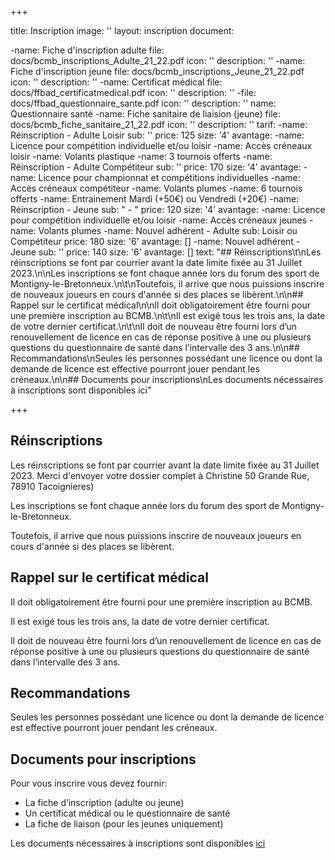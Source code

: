 +++



title: Inscription
image: ''
layout: inscription
document:

  -name: Fiche d'inscription adulte
  file: docs/bcmb\_inscriptions\_Adulte\_21\_22.pdf
  icon: ''
  description: ''
  -name: Fiche d'inscription jeune
  file: docs/bcmb\_inscriptions\_Jeune\_21\_22.pdf
  icon: ''
  description: ''
-name: Certificat médical
  file: docs/ffbad\_certificatmedical.pdf
  icon: ''
  description: ''
-file: docs/ffbad\_questionnaire\_sante.pdf
  icon: ''
  description: ''
  name: Questionnaire santé
-name: Fiche sanitaire de liaision (jeune)
  file: docs/bcmb\_fiche\_sanitaire\_21\_22.pdf
  icon: ''
  description: ''
tarif:
-name: Réinscription - Adulte Loisir
  sub: ''
  price: 125
  size: '4'
  avantage:
  -name: Licence pour compétition individuelle et/ou loisir
  -name: Accès créneaux loisir
  -name: Volants plastique
  -name: 3 tournois offerts
-name: Réinscription - Adulte Compétiteur
  sub: ''
  price: 170
  size: '4'
  avantage:
  -name: Licence pour championnat et compétitions individuelles
  -name: Accès créneaux compétiteur
  -name: Volants plumes
  -name: 6 tournois offerts
  -name: Entrainement Mardi (+50€) ou Vendredi (+20€)
-name: Réinscription - Jeune
  sub: "  -  "
  price: 120
  size: '4'
  avantage:
  -name: Licence pour compétition individuelle et/ou loisir
  -name: Accès créneaux jeunes
  -name: Volants plumes
-name: Nouvel adhérent - Adulte
  sub: Loisir ou Compétiteur
  price: 180
  size: '6'
  avantage: \[]
	-name: Nouvel adhérent - Jeune
  sub: ''
  price: 140
  size: '6'
  avantage: \[]
  text: "## Réinscriptions\t\nLes réinscriptions se font par courrier avant la date
  limite fixée au 31 Juillet 2023.\n\nLes inscriptions se font chaque année lors
  du forum des sport de Montigny-le-Bretonneux.\n\t\nToutefois, il arrive que nous
  puissions inscrire de nouveaux joueurs en cours d'année si des places se libèrent.\n\n##
  Rappel sur le certificat médical\n\nIl doit obligatoirement être fourni pour une
  première inscription au BCMB.\n\t\nIl est exigé tous les trois ans, la date de votre
  dernier certificat.\n\t\nIl doit de nouveau être fourni lors d’un renouvellement
  de licence en cas de réponse positive à une ou plusieurs questions du questionnaire
  de santé dans l’intervalle des 3 ans.\n\n## Recommandations\nSeules les personnes
  possédant une licence ou dont la demande de licence est effective pourront jouer
  pendant les créneaux.\n\n## Documents pour inscriptions\nLes documents nécessaires
  à inscriptions sont disponibles ici"

+++


## Réinscriptions

Les réinscriptions se font par courrier avant la date limite fixée au 31 Juillet 2023. Merci d'envoyer votre dossier complet à Christine 50 Grande Rue, 78910 Tacoignieres)

Les inscriptions se font chaque année lors du forum des sport de Montigny-le-Bretonneux.

Toutefois, il arrive que nous puissions inscrire de nouveaux joueurs en cours d'année si des places se libèrent.

## Rappel sur le certificat médical

Il doit obligatoirement être fourni pour une première inscription au BCMB.

Il est exigé tous les trois ans, la date de votre dernier certificat.

Il doit de nouveau être fourni lors d’un renouvellement de licence en cas de réponse positive à une ou plusieurs questions du questionnaire de santé dans l’intervalle des 3 ans.

## Recommandations

Seules les personnes possédant une licence ou dont la demande de licence est effective pourront jouer pendant les créneaux.

## Documents pour inscriptions

Pour vous inscrire vous devez fournir:

* La fiche d’inscription (adulte ou jeune)
* Un certificat médical ou le questionnaire de santé
* La fiche de liaison (pour les jeunes uniquement)

Les documents nécessaires à inscriptions sont disponibles [ici](https://bad-montigny.fr/documents_liens/)

